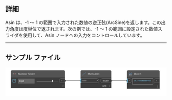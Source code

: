 ## 詳細
Asin は、-1 ～ 1 の範囲で入力された数値の逆正弦(ArcSine)を返します。この出力角度は度単位で返されます。次の例では、-1 ～ 1 の範囲に設定された数値スライダを使用して、Asin ノードへの入力をコントロールしています。
___
## サンプル ファイル

![Asin](./DSCore.Math.Asin_img.jpg)

